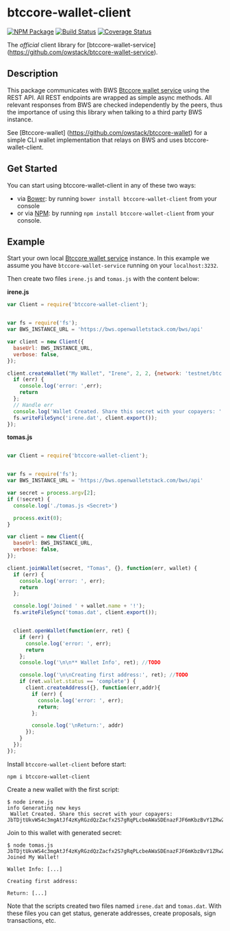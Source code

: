 # btccore-wallet-client

[![NPM Package](https://img.shields.io/npm/v/btccore-wallet-client.svg?style=flat-square)](https://www.npmjs.org/package/btccore-wallet-client)
[![Build Status](https://img.shields.io/travis/owstack/btccore-wallet-client.svg?branch=master&style=flat-square)](https://travis-ci.org/owstack/btccore-wallet-client) 
[![Coverage Status](https://coveralls.io/repos/owstack/btccore-wallet-client/badge.svg)](https://coveralls.io/r/owstack/btccore-wallet-client)

The *official* client library for [btccore-wallet-service] (https://github.com/owstack/btccore-wallet-service). 

## Description

This package communicates with BWS [Btccore wallet service](https://github.com/owstack/btccore-wallet-service) using the REST API. All REST endpoints are wrapped as simple async methods. All relevant responses from BWS are checked independently by the peers, thus the importance of using this library when talking to a third party BWS instance.

See [Btccore-wallet] (https://github.com/owstack/btccore-wallet) for a simple CLI wallet implementation that relays on BWS and uses btccore-wallet-client.

## Get Started

You can start using btccore-wallet-client in any of these two ways:

* via [Bower](http://bower.io/): by running `bower install btccore-wallet-client` from your console
* or via [NPM](https://www.npmjs.com/package/btccore-wallet-client): by running `npm install btccore-wallet-client` from your console.

## Example

Start your own local [Btccore wallet service](https://github.com/owstack/btccore-wallet-service) instance. In this example we assume you have `btccore-wallet-service` running on your `localhost:3232`.

Then create two files `irene.js` and `tomas.js` with the content below:

**irene.js**

``` javascript
var Client = require('btccore-wallet-client');


var fs = require('fs');
var BWS_INSTANCE_URL = 'https://bws.openwalletstack.com/bws/api'

var client = new Client({
  baseUrl: BWS_INSTANCE_URL,
  verbose: false,
});

client.createWallet("My Wallet", "Irene", 2, 2, {network: 'testnet/btc'}, function(err, secret) {
  if (err) {
    console.log('error: ',err); 
    return
  };
  // Handle err
  console.log('Wallet Created. Share this secret with your copayers: ' + secret);
  fs.writeFileSync('irene.dat', client.export());
});
```

**tomas.js**

``` javascript

var Client = require('btccore-wallet-client');


var fs = require('fs');
var BWS_INSTANCE_URL = 'https://bws.openwalletstack.com/bws/api'

var secret = process.argv[2];
if (!secret) {
  console.log('./tomas.js <Secret>')

  process.exit(0);
}

var client = new Client({
  baseUrl: BWS_INSTANCE_URL,
  verbose: false,
});

client.joinWallet(secret, "Tomas", {}, function(err, wallet) {
  if (err) {
    console.log('error: ', err);
    return
  };

  console.log('Joined ' + wallet.name + '!');
  fs.writeFileSync('tomas.dat', client.export());


  client.openWallet(function(err, ret) {
    if (err) {
      console.log('error: ', err);
      return
    };
    console.log('\n\n** Wallet Info', ret); //TODO

    console.log('\n\nCreating first address:', ret); //TODO
    if (ret.wallet.status == 'complete') {
      client.createAddress({}, function(err,addr){
        if (err) {
          console.log('error: ', err);
          return;
        };

        console.log('\nReturn:', addr)
      });
    }
  });
});
```

Install `btccore-wallet-client` before start:

```
npm i btccore-wallet-client
```

Create a new wallet with the first script:

```
$ node irene.js
info Generating new keys 
 Wallet Created. Share this secret with your copayers: JbTDjtUkvWS4c3mgAtJf4zKyRGzdQzZacfx2S7gRqPLcbeAWaSDEnazFJF6mKbzBvY1ZRwZCbvT
```

Join to this wallet with generated secret:

```
$ node tomas.js JbTDjtUkvWS4c3mgAtJf4zKyRGzdQzZacfx2S7gRqPLcbeAWaSDEnazFJF6mKbzBvY1ZRwZCbvT
Joined My Wallet!

Wallet Info: [...]

Creating first address:

Return: [...]

```

Note that the scripts created two files named `irene.dat` and `tomas.dat`. With these files you can get status, generate addresses, create proposals, sign transactions, etc.


